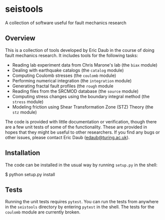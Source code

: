 # seistools

A collection of software useful for fault mechanics research

## Overview

This is a collection of tools developed by Eric Daub in the course of doing fault mechanics
research. It includes tools for the following tasks:

* Reading lab experiment data from Chris Marone's lab (the `biax` module)
* Dealing with earthquake catalogs (the `catalog` module)
* Computing Coulomb stresses (the `coulomb` module)
* Performing numerical integration (the `integration` module)
* Generating fractal fault profiles (the `rough` module
* Reading files from the SRCMOD database (the `source` module)
* Computing stress changes using the boundary integral method (the `stress` module)
* Modeling friction using Shear Transformation Zone (STZ) Theory (the `stz` module)

The code is provided with little documentation or verification, though there are a few
unit tests of some of the functionality. These are provided in hopes that they might
be useful to other researchers. If you find any bugs or other issues, please contact
Eric Daub (edaub@turing.ac.uk).

## Installation

The code can be installed in the usual way by running `setup.py` in the shell:

  $ python setup.py install
  
## Tests

Running the unit tests requires `pytest`. You can run the tests from anywhere in the
`seistools` directory by entering `pytest` in the shell. The tests for the `coulomb`
module are currently broken.
